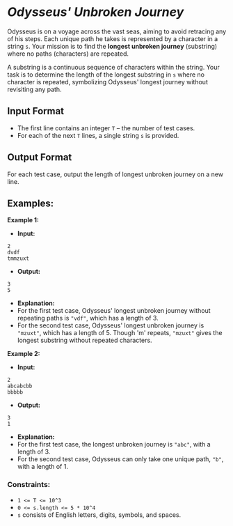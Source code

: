 # *Odysseus' Unbroken Journey*  

Odysseus is on a voyage across the vast seas, aiming to avoid retracing any of his steps. Each unique path he takes is represented by a character in a string `s`. Your mission is to find the **longest unbroken journey** (substring) where no paths (characters) are repeated.

A substring is a continuous sequence of characters within the string. Your task is to determine the length of the longest substring in `s` where no character is repeated, symbolizing Odysseus' longest journey without revisiting any path.

## Input Format

- The first line contains an integer `T` – the number of test cases.
- For each of the next `T` lines, a single string `s` is provided.

## Output Format

For each test case, output the length of longest unbroken journey on a new line.

## Examples:

**Example 1:**

- **Input:** 
```
2
dvdf
tmmzuxt
```
- **Output:** 
```
3
5
```
- **Explanation:**  
- For the first test case, Odysseus' longest unbroken journey without repeating paths is `"vdf"`, which has a length of 3.
- For the second test case, Odysseus' longest unbroken journey is `"mzuxt"`, which has a length of 5. Though 'm' repeats, `"mzuxt"` gives the longest substring without repeated characters.

**Example 2:**

- **Input:** 
```
2
abcabcbb
bbbbb
```
- **Output:** 
```
3
1
```
- **Explanation:**
- For the first test case, the longest unbroken journey is `"abc"`, with a length of 3.
- For the second test case, Odysseus can only take one unique path, `"b"`, with a length of 1.

### Constraints:

- `1 <= T <= 10^3`
- `0 <= s.length <= 5 * 10^4`
- `s` consists of English letters, digits, symbols, and spaces.